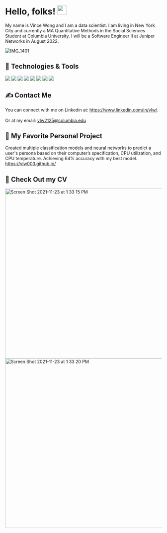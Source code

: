 # Hello, folks! <img src="https://raw.githubusercontent.com/MartinHeinz/MartinHeinz/master/wave.gif" width="30px">

My name is Vince Wong and I am a data scientist. I am living in New York City and currently a MA Quantitative Methods in the Social Sciences Student at Columbia University. I will be a Software Engineer II at Juniper Networks in August 2022. 


![IMG_1401](https://user-images.githubusercontent.com/85967454/143083051-977c4e57-aa97-40a2-8d88-16312c4f1b6e.JPG)


## 🔧 Technologies & Tools
![](https://img.shields.io/badge/OS-Linux-informational?style=flat&logo=linux&logoColor=white&color=2bbc8a)
![](https://img.shields.io/badge/Editor-IntelliJ_IDEA-informational?style=flat&logo=intellij-idea&logoColor=white&color=2bbc8a)
![](https://img.shields.io/badge/Code-Python-informational?style=flat&logo=python&logoColor=white&color=2bbc8a)
![](https://img.shields.io/badge/Code-JavaScript-informational?style=flat&logo=javascript&logoColor=white&color=2bbc8a)
![](https://img.shields.io/badge/Shell-Bash-informational?style=flat&logo=gnu-bash&logoColor=white&color=2bbc8a)
![](https://img.shields.io/badge/Tools-PostgreSQL-informational?style=flat&logo=postgresql&logoColor=white&color=2bbc8a)
![](https://img.shields.io/badge/Tools-Docker-informational?style=flat&logo=docker&logoColor=white&color=2bbc8a)
![](https://img.shields.io/badge/Tools-Kubernetes-informational?style=flat&logo=kubernetes&logoColor=white&color=2bbc8a)


## &#x270d; Contact Me
You can connect with me on Linkedin at: https://www.linkedin.com/in/vlw/.
<br></br>
Or at my email: vlw2125@columbia.edu

## 🤙 My Favorite Personal Project

Created multiple classification models and neural networks to predict a user's persona based on their computer’s specification, CPU utilization, and CPU temperature. Achieving 64% accuracy with my best model. https://vlw003.github.io/

## 📄 Check Out my CV


<img width="546" alt="Screen Shot 2021-11-23 at 1 33 15 PM" src="https://user-images.githubusercontent.com/85967454/143083571-556f757e-77e5-403f-9ee4-625ae0687289.png"><img width="546" alt="Screen Shot 2021-11-23 at 1 33 20 PM" src="https://user-images.githubusercontent.com/85967454/143083576-cb4bf4d5-bede-4f45-84c1-2187d748a077.png">

